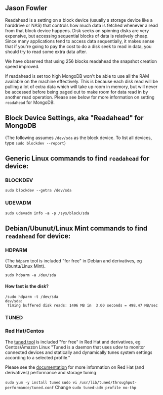 ## Jason Fowler

Readahead is a setting on a block device (usually a storage device like a harddrive or NAS) that controls how much data is fetched whenever a read from that block device happens. Disk seeks on spinning disks are very expensive, but accessing sequential blocks of data is relatively cheap. Since many applications tend to access data sequentially, it makes sense that if you're going to pay the cost to do a disk seek to read in data, you should try to read some extra data after.

We have observed that using 256 blocks readahead the snapshot creation speed improved.

If readahead is set too high MongoDB won't be able to use all the RAM available on the machine effectively. This is because each disk read will be pulling a lot of extra data which will take up room in memory, but will never be accessed before being paged out to make room for data read in by another read operation.  Please see below for more information on setting `readahead` for MongoDB.


## Block Device Settings, aka "Readahead" for MongoDB

(The following assumes `/dev/sda` as the block device.
To list all devices, type `sudo blockdev --report`)

## Generic Linux commands to find `readahead` for device:
### BLOCKDEV
`sudo blockdev --getra /dev/sda`

### UDEVADM
`sudo udevadm info -a -p /sys/block/sda`

## Debian/Ubunut/Linux Mint commands to find `readahead` for device:
### HDPARM
(The `hdparm` tool is included "for free" in Debian and derivatives, eg Ubuntu/Linux Mint).

`sudo hdparm -a /dev/sda`

  #### How fast is the disk?
  ```
  /sudo hdparm -t /dev/sda
  dev/sda:
   Timing buffered disk reads: 1496 MB in  3.00 seconds = 498.47 MB/sec
   ```

### TUNED
### Red Hat/Centos
The [tuned tool](https://access.redhat.com/documentation/en-us/red_hat_enterprise_linux/7/html/performance_tuning_guide/chap-red_hat_enterprise_linux-performance_tuning_guide-tuned_) is included "for free" in Red Hat and derivatives, eg Centos/Amazon Linux
"Tuned is a daemon that uses udev to monitor connected devices and statically and dynamically tunes system settings according to a selected profile."

Please see the [documentation](https://access.redhat.com/documentation/en-us/red_hat_enterprise_linux/7/html/performance_tuning_guide/chap-red_hat_enterprise_linux-performance_tuning_guide-storage_and_file_systems) for more information on Red Hat (and derivatives) performance and storage tuning

`sudo yum -y install tuned`
`sudo vi /usr/lib/tuned/throughput-performance/tuned.conf`
Change
`sudo tuned-adm profile no-thp`

